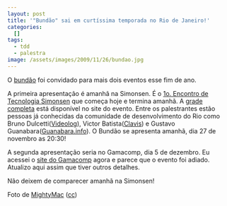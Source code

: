 ```yaml
---
layout: post
title: '"Bundão" sai em curtíssima temporada no Rio de Janeiro!'
categories:
  []
tags:
  - tdd
  - palestra
image: /assets/images/2009/11/26/bundao.jpg
---
```


O [bundão](http://mergulhao.info/2009/10/29/por-que-eu-sou-fan-tico-por-testes-e-voc-um-bund-o) foi convidado para mais dois eventos esse fim de ano.

A primeira apresentação é amanhã na Simonsen. É o [1o. Encontro de Tecnologia Simonsen](http://www.simonsen.br/ets/) que começa hoje e termina amanhã. A [grade completa](http://www.simonsen.br/ets/programacao.php) está disponível no site do evento. Entre os palestrantes estão pessoas já conhecidas da comunidade de desenvolvimento do Rio como Bruno Dulcetti([Videolog](http://videolog.uol.com.br/)), Victor Batista([Clavis](http://www.clavis.com.br)) e Gustavo Guanabara([Guanabara.info](http://www.guanabara.info/)). O Bundão se apresenta amanhã, dia 27 de novembro as 20:30!

A segunda apresentação seria no Gamacomp, dia 5 de dezembro. Eu acessei o [site do Gamacomp](http://www.gamacomp.visual.pro.br/) agora e parece que o evento foi adiado. Atualizo aqui assim que tiver outros detalhes.

Não deixem de comparecer amanhã na Simonsen!

Foto de [MightyMac](http://www.flickr.com/photos/sirmightymac) ([cc](http://creativecommons.org/licenses/by/2.0/deed.en))
